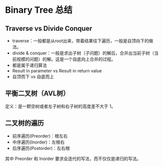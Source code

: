 # Binary Tree 总结

## Traverse vs Divide Conquer

- traverse：一般都是从root出来，带着结果往下遍历，一般是自顶向下的做法。
- divide & conquer：一般是求出子树（子问题）的解后，合并出当前子树（当前规模的问题）的解。这是一个自底向上合并的过程。
- 都是属于递归算法
- Result in parameter vs Result in return value 
- 自顶而下 vs 自底而上

## 平衡二叉树（AVL树）

定义：是一颗空树或者左子树和右子树的高度差不大于 1。

## 二叉树的遍历
 
- 前序遍历(Preorder)：根左右
- 中序遍历(Inorder)：左根右
- 后序遍历(Postorder)：左右根

其中 Preorder 和 Inorder 要求会迭代的写法，而不仅仅是递归的写法。